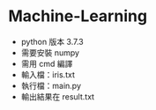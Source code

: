 # Machine-Learning

* python 版本 3.7.3
* 需要安裝 numpy
* 需用 cmd 編譯
* 輸入檔：iris.txt
* 執行檔：main.py
* 輸出結果在 result.txt
